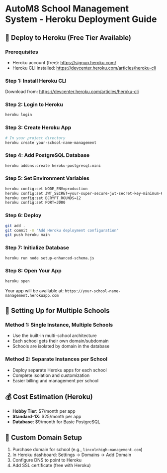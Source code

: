 # AutoM8 School Management System - Heroku Deployment Guide

## 🚀 Deploy to Heroku (Free Tier Available)

### Prerequisites
- Heroku account (free): https://signup.heroku.com/
- Heroku CLI installed: https://devcenter.heroku.com/articles/heroku-cli

### Step 1: Install Heroku CLI
Download from: https://devcenter.heroku.com/articles/heroku-cli

### Step 2: Login to Heroku
```bash
heroku login
```

### Step 3: Create Heroku App
```bash
# In your project directory
heroku create your-school-name-management
```

### Step 4: Add PostgreSQL Database
```bash
heroku addons:create heroku-postgresql:mini
```

### Step 5: Set Environment Variables
```bash
heroku config:set NODE_ENV=production
heroku config:set JWT_SECRET=your-super-secure-jwt-secret-key-minimum-64-characters-long
heroku config:set BCRYPT_ROUNDS=12
heroku config:set PORT=3000
```

### Step 6: Deploy
```bash
git add .
git commit -m "Add Heroku deployment configuration"
git push heroku main
```

### Step 7: Initialize Database
```bash
heroku run node setup-enhanced-schema.js
```

### Step 8: Open Your App
```bash
heroku open
```

Your app will be available at: `https://your-school-name-management.herokuapp.com`

## 🏫 Setting Up for Multiple Schools

### Method 1: Single Instance, Multiple Schools
- Use the built-in multi-school architecture
- Each school gets their own domain/subdomain
- Schools are isolated by domain in the database

### Method 2: Separate Instances per School
- Deploy separate Heroku apps for each school
- Complete isolation and customization
- Easier billing and management per school

## 💰 Cost Estimation (Heroku)
- **Hobby Tier**: $7/month per app
- **Standard-1X**: $25/month per app
- **Database**: $9/month for Basic PostgreSQL

## 🔧 Custom Domain Setup
1. Purchase domain for school (e.g., `lincolnhigh-management.com`)
2. In Heroku dashboard: Settings → Domains → Add Domain
3. Configure DNS to point to Heroku
4. Add SSL certificate (free with Heroku)

